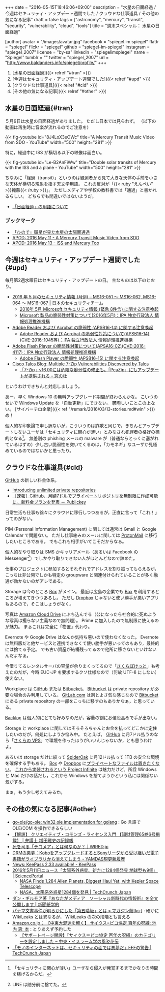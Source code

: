 +++
date = "2016-05-15T18:46:06+09:00"
description = "水星の日面経過 / 今週はセキュリティ・アップデート週間でした / クラウドな仕事道具 / その他の気になる記事"
draft = false
tags = ["astronomy", "mercury", "transit", "security", "vulnerability", "cloud", "tools"]
title = "週末スペシャル： 水星の日面経過"

[author]
  avatar = "/images/avatar.jpg"
  facebook = "spiegel.im.spiegel"
  flattr = "spiegel"
  flickr = "spiegel"
  github = "spiegel-im-spiegel"
  instagram = "spiegel_2007"
  license = "by-sa"
  linkedin = "spiegelimspiegel"
  name = "Spiegel"
  tumblr = ""
  twitter = "spiegel_2007"
  url = "http://www.baldanders.info/spiegel/profile/"
+++

1. [水星の日面経過]({{< relref "#tran" >}})
1. [今週はセキュリティ・アップデート週間でした]({{< relref "#upd" >}})
1. [クラウドな仕事道具]({{< relref "#cld" >}})
1. [その他の気になる記事]({{< relref "#other" >}})

## 水星の日面経過{#tran}

５月9日は水星の日面経過がありました。
ただし日本では見られず。
（以下の動画は再生時に音楽が流れるのでご注意を）

{{< fig-youtube id="8J4LoX3eOWc" title="A Mercury Transit Music Video from SDO - YouTube" width="500" height="281" >}}

特に，経過中に ISS が横切る以下の映像は面白い。

{{< fig-youtube id="Le-B2AnFiWw" title="Double solar transits of Mercury with the ISS and a plane - YouTube" width="500" height="281" >}}

ちなみに「経過（transit）」というのは観測者から見て大きな天体の手前を小さな天体が横切る現象を指す天文学用語。
これの反対が「{{< ruby "えんぺい" >}}掩蔽{{< /ruby >}}」。
ただしメディアや学校の教科書では「通過」と書かれるらしい。
どちらでも間違いではないようだ。

- [「日面経過」の用語について](http://optik2.mtk.nao.ac.jp/~somamt/notes/transit.htm)

### ブックマーク

- [「ひので」衛星が見た水星の太陽面通過](http://hinode.nao.ac.jp/news/160509MercuryTransit/)
- [APOD: 2016 May 11 - A Mercury Transit Music Video from SDO](http://apod.nasa.gov/apod/ap160511.html)
- [APOD: 2016 May 13 - ISS and Mercury Too](http://apod.nasa.gov/apod/ap160513.html)

## 今週はセキュリティ・アップデート週間でした{#upd}

毎月第2週水曜日はセキュリティ・アップデートの日。
主なものは以下のとおり。

- [2016 年 5 月のセキュリティ情報 (月例) – MS16-051 ～ MS16-062, MS16-064 ～ MS16-067 | 日本のセキュリティチーム](https://blogs.technet.microsoft.com/jpsecurity/2016/05/11/201605-security-bulletin/)
    - [2016年 5月 Microsoft セキュリティ情報 (緊急 8件含) に関する注意喚起](https://www.jpcert.or.jp/at/2016/at160022.html)
    - [Microsoft 製品の脆弱性対策について(2016年5月)：IPA 独立行政法人 情報処理推進機構](http://www.ipa.go.jp/security/ciadr/vul/20160511-ms.html)
- [Adobe Reader および Acrobat の脆弱性 (APSB16-14) に関する注意喚起](https://www.jpcert.or.jp/at/2016/at160023.html)
    - [Adobe Reader および Acrobat の脆弱性対策について(APSB16-14)(CVE-2016-1045等)：IPA 独立行政法人 情報処理推進機構](http://www.ipa.go.jp/security/ciadr/vul/20160511-adobereader.html)
- [Adobe Flash Player の脆弱性対策について(APSA16-02)(CVE-2016-4117)：IPA 独立行政法人 情報処理推進機構](http://www.ipa.go.jp/security/ciadr/vul/20160511-adobeflashplayer.html)
    - [Adobe Flash Player の脆弱性 (APSB16-15) に関する注意喚起](https://www.jpcert.or.jp/at/2016/at160024.html)
- [Cisco Talos Blog: Multiple 7-Zip Vulnerabilities Discovered by Talos](http://blog.talosintel.com/2016/05/multiple-7-zip-vulnerabilities.html)
    - [「7-Zip」v16.00には危険な脆弱性の修正も。「PeaZip」にもアップデートが提供される - 窓の杜](http://www.forest.impress.co.jp/docs/news/20160513_757356.html)

というわけできちんと対応しましょう。

あー，早く Windows 10 の無料アップグレード期間が終わらんかな。
こいつのせいで Windows Update を「自動更新」にできない。
鬱陶しいことこの上ない。
[サイバーテロ企業]({{< ref "/remark/2016/03/13-stories.md#win" >}})め！

個人的な印象論で申し訳ないが，こういうのは詐欺と同じで，きちんとアップデートしないユーザは「セキュリティに関心が薄い」とみなされ犯罪者の格好の標的となる[^s]。
無差別の phishing メールの malware が（普通ならとっくに塞がれているはずの）少し古い脆弱性を突いてくるのは，「カモネギ」なユーザか見極めているのではないかと思ったり。

[^s]: 「セキュリティに関心が薄い」ユーザなら侵入が発覚するまでかなりの時間を稼げるからだ。

## クラウドな仕事道具{#cld}

[GitHub] の新しい料金体系。

- [Introducing unlimited private repositories](https://github.com/blog/2164-introducing-unlimited-private-repositories)
- [［速報］GitHub、月額7ドルでプライベートリポジトリを無制限に作成可能に。新料金プランを発表 － Publickey](http://www.publickey1.jp/blog/16/github7.html)

日常生活も仕事も徐々にクラウドに移行しつつあるが，正直に言って「これ！」ってのがない。

PIM (Personal Information Management) に関しては通常は Gmail と Google Calendar で問題ない。
ただし仕事絡みのメールに関しては [ProtonMail](https://protonmail.com/ "Secure email: ProtonMail is free encrypted email.") に移行したいところである。
でもこれも相手がいてこそだからなぁ。

個人的なやり取りは SMS かキャリアメール（あるいは Facebook の Messenger[^l]）でしかやり取りできない人がほとんどなので諦めた。

[^l]: LINE は随分前に捨てた。

仕事のプロジェクトに参加するとそれぞれでアドレスを割り振ってもらえるが，こっちは非公開でしかも特定の groupware と関連付けられていることが多く融通が効かないのがアレである。

Storage は今のところ [Box](https://www.box.com/) がメイン。
最近は広島の企業でも [Box](https://www.box.com/) を利用するところが増えてきつつあるし。
ただし [Dropbox](https://www.dropbox.com/) じゃないと使い勝手が悪いアプリもあるので，そこはしょうがなく。

写真は [Amazon Cloud Drive](http://www.amazon.co.jp/gp/feature.html?docId=3077664656) にぶち込んでる（公になったら社会的に死ぬような写真は撮らない主義なので無問題）。
Prime に加入したので無制限に使えるのが魅力。
まぁこれは完全に「物置」代わり。

Evernote や Google Drive はなんか気持ち悪いので使わなくなった。
Evernote は無料版だと他サービスと連携できなくて使い勝手が悪いってのもあり，最終的には捨てる予定。
でも古い資産が結構残ってるので他所に移さないといけないんだよなぁ。

今借りてるレンタルサーバの容量が余りまくってるので「[さくらぽけっと](https://www.sakura.ad.jp/press/2015/0312_sakurapocket/ "さくらインターネット、さくらのレンタルサーバをオンラインストレージとして使えるスマートフォンアプリ「さくらぽけっと」をiOS／Androidで提供開始")」も考えたのだが，今時 EUC-JP を要求するクソ仕様なので（何故 UTF-8 にしない）使えない。

Workplace は [GitHub] または [Bitbucket]。
[Bitbucket] は private repository が必要な場合のみ利用している。
[GitLab.com](https://gitlab.com/ "Code, test, and deploy together with GitLab open source git repo management software | GitLab") は割とよさ気な感じなので [Bitbucket] にある private repository の一部をこっちに移すのもありかなぁ，と思っている。

[Backlog](http://www.backlog.jp/) は個人的にとても好みなのだが，容量の割にお値段高めで手が出ない。

Storage と workplace に関してはそろそろちゃんとお金を払ってどこかに定住したいのだが，何処にしようか悩み中。
たとえば， [GitHub] に月7ドル払うのなら「[さくらの VPS](http://vps.sakura.ad.jp/ "VPS（仮想専用サーバー）｜さくらインターネット - 無料お試し実施中")」で環境を作ったほうがいいんじゃないか，とも思うわけよ。

あるいは storage だけに絞って [SpiderOak](https://spideroak.com/) に月12ドル払って 1TB の安全な環境を確保する手もある。
[Box](https://www.box.com/) や [Dropbox](https://www.dropbox.com/) に[プライベートなファイルは置きたくない](http://jp.techcrunch.com/2014/10/13/20141011edward-snowden-new-yorker-festival/ "スノーデンのプライバシーに関する助言：Dropboxは捨てろ、FacebookとGoogleには近づくな | TechCrunch Japan")。
[これから実装されるという Project Infinite](http://www.publickey1.jp/blog/16/dropboxproject_infinite.html "Dropbox、クラウドとのファイル同期をファイルへのアクセス時にオンデマンド実行してくれる「Project Infinite」プレビュー、チームのファイル共有向け － Publickey") は魅力だけど，所詮 Windows と Mac だけの話だし，これから Windows を捨てようかという私には関係ない気がする。

まぁ，もう少し考えてみるか。

## その他の気になる記事{#other}

- [go-ole/go-ole: win32 ole implementation for golang](https://github.com/go-ole/go-ole) : Go 言語で OLE/COM を操作できるらしい
- [【解説】 クリエイティブ・コモンズ・ライセンス入門 【知財管理65巻6号掲載】 | 弁護士 増田雅史の記録帳](https://masudalaw.wordpress.com/2016/05/06/ccl-basics/)
- [死を司る「テロメア」とは何なのか？｜WIRED.jp](http://wired.jp/2016/05/08/about-telomere/)
- [DRMの悪夢：KoboをアップグレードするとSonyリーダから受け継いだ電子書籍がライブラリから消えてしまう - YAMDAS現更新履歴](http://d.hatena.ne.jp/yomoyomo/20160508/drmnightmare)
- [News: KeePass 2.33 available! - KeePass](http://keepass.info/news/n160507_2.33.html)
- [2016年5月11日ニュース「太陽系外惑星、新たに1284個発見 地球型も9個」 | SciencePortal](http://scienceportal.jst.go.jp/news/newsflash_review/newsflash/2016/05/20160511_02.html)
    - [NASA Finds 1,284 Alien Planets, Biggest Haul Yet, with Kepler Space Telescope](http://www.space.com/32850-nasa-kepler-telescope-finds-1284-alien-planets.html)
    - [NASA、太陽系外惑星1284個を発見 | TechCrunch Japan](http://jp.techcrunch.com/2016/05/13/20160512astronomers-announce-largest-batch-of-new-planets-ever-discovered/)
- [ダン・ギルモア著『あなたがメディア　ソーシャル新時代の情報術』を全文公開します | 新聞紙学的](https://kaztaira.wordpress.com/2016/05/12/%E3%83%80%E3%83%B3%E3%83%BB%E3%82%AE%E3%83%AB%E3%83%A2%E3%82%A2%E8%91%97%E3%80%8E%E3%81%82%E3%81%AA%E3%81%9F%E3%81%8C%E3%83%A1%E3%83%87%E3%82%A3%E3%82%A2%E3%80%80%E3%82%BD%E3%83%BC%E3%82%B7%E3%83%A3/)
- [パナマ文書事件が明らかにした「第五階級」とは « マガジン航[kɔː]](http://magazine-k.jp/2016/05/13/panama-papers-and-fifth-estate/) : 確かに WikiLeaks とは異なるが， WikiLeaks の次の段階とも言える
- [Amazon.co.jp： 【中東大混迷を解く】 サイクス=ピコ協定 百年の呪縛: 池内 恵: 本](http://www.amazon.co.jp/exec/obidos/ASIN/4106037866/baldandersinf-22/) : とりあえず予約した
    - [【サポートページ開設】『サイクス＝ピコ協定 百年の呪縛』のカテゴリーを設定しました – 中東・イスラーム学の風姿花伝](http://ikeuchisatoshi.com/%E3%80%90%E3%82%B5%E3%83%9D%E3%83%BC%E3%83%88%E3%83%9A%E3%83%BC%E3%82%B8%E9%96%8B%E8%A8%AD%E3%80%91%E3%80%8E%E3%82%B5%E3%82%A4%E3%82%AF%E3%82%B9%EF%BC%9D%E3%83%94%E3%82%B3%E5%8D%94%E5%AE%9A-%E7%99%BE/)
- [「モノのインターネットは、セキュリティの面では悪夢だ」EFFの警告 | TechCrunch Japan](http://jp.techcrunch.com/2016/05/12/20160509the-internet-of-things-is-security-nightmare-warns-eff/)

[Box]: https://www.box.com/
[GitHub]: https://github.com/
[Bitbucket]: https://bitbucket.org/ "Bitbucket — The Git solution for professional teams"